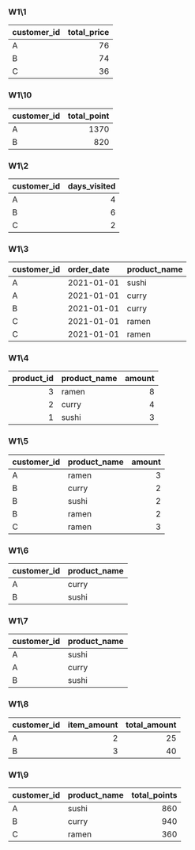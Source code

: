 ### W1\1

| customer_id   |   total_price |
|:--------------|--------------:|
| A             |            76 |
| B             |            74 |
| C             |            36 |


### W1\10

| customer_id   |   total_point |
|:--------------|--------------:|
| A             |          1370 |
| B             |           820 |


### W1\2

| customer_id   |   days_visited |
|:--------------|---------------:|
| A             |              4 |
| B             |              6 |
| C             |              2 |


### W1\3

| customer_id   | order_date   | product_name   |
|:--------------|:-------------|:---------------|
| A             | 2021-01-01   | sushi          |
| A             | 2021-01-01   | curry          |
| B             | 2021-01-01   | curry          |
| C             | 2021-01-01   | ramen          |
| C             | 2021-01-01   | ramen          |


### W1\4

|   product_id | product_name   |   amount |
|-------------:|:---------------|---------:|
|            3 | ramen          |        8 |
|            2 | curry          |        4 |
|            1 | sushi          |        3 |


### W1\5

| customer_id   | product_name   |   amount |
|:--------------|:---------------|---------:|
| A             | ramen          |        3 |
| B             | curry          |        2 |
| B             | sushi          |        2 |
| B             | ramen          |        2 |
| C             | ramen          |        3 |


### W1\6

| customer_id   | product_name   |
|:--------------|:---------------|
| A             | curry          |
| B             | sushi          |


### W1\7

| customer_id   | product_name   |
|:--------------|:---------------|
| A             | sushi          |
| A             | curry          |
| B             | sushi          |


### W1\8

| customer_id   |   item_amount |   total_amount |
|:--------------|--------------:|---------------:|
| A             |             2 |             25 |
| B             |             3 |             40 |


### W1\9

| customer_id   | product_name   |   total_points |
|:--------------|:---------------|---------------:|
| A             | sushi          |            860 |
| B             | curry          |            940 |
| C             | ramen          |            360 |
